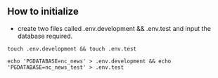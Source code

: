 ## How to initialize
- create two files called .env.development && .env.test and input the database required.

```
touch .env.development && touch .env.test
```

```
echo 'PGDATABASE=nc_news' > .env.development && echo 'PGDATABASE=nc_news_test' > .env.test
```